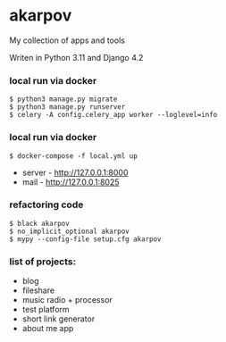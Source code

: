 # akarpov

My collection of apps and tools

Writen in Python 3.11 and Django 4.2

### local run via docker

```shell
$ python3 manage.py migrate
$ python3 manage.py runserver
$ celery -A config.celery_app worker --loglevel=info
```


### local run via docker

```shell
$ docker-compose -f local.yml up
```
- server - http://127.0.0.1:8000
- mail - http://127.0.0.1:8025


### refactoring code
```shell
$ black akarpov
$ no_implicit_optional akarpov
$ mypy --config-file setup.cfg akarpov
```

### list of projects:
- blog
- fileshare
- music radio + processor
- test platform
- short link generator
- about me app
